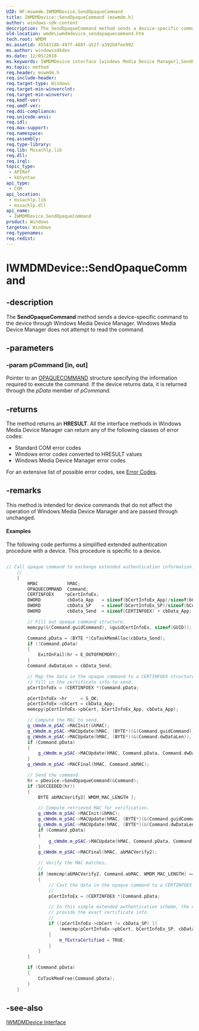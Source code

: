 ```yaml
---
UID: NF:mswmdm.IWMDMDevice.SendOpaqueCommand
title: IWMDMDevice::SendOpaqueCommand (mswmdm.h)
author: windows-sdk-content
description: The SendOpaqueCommand method sends a device-specific command to the device through Windows Media Device Manager. Windows Media Device Manager does not attempt to read the command.
old-location: wmdm\iwmdmdevice_sendopaquecommand.htm
tech.root: WMDM
ms.assetid: 4554318b-497f-488f-a52f-a392b8fee992
ms.author: windowssdkdev
ms.date: 12/05/2018
ms.keywords: IWMDMDevice interface [windows Media Device Manager],SendOpaqueCommand method, IWMDMDevice.SendOpaqueCommand, IWMDMDevice::SendOpaqueCommand, IWMDMDeviceSendOpaqueCommand, SendOpaqueCommand, SendOpaqueCommand method [windows Media Device Manager], SendOpaqueCommand method [windows Media Device Manager],IWMDMDevice interface, mswmdm/IWMDMDevice::SendOpaqueCommand, wmdm.iwmdmdevice_sendopaquecommand
ms.topic: method
req.header: mswmdm.h
req.include-header: 
req.target-type: Windows
req.target-min-winverclnt: 
req.target-min-winversvr: 
req.kmdf-ver: 
req.umdf-ver: 
req.ddi-compliance: 
req.unicode-ansi: 
req.idl: 
req.max-support: 
req.namespace: 
req.assembly: 
req.type-library: 
req.lib: Mssachlp.lib
req.dll: 
req.irql: 
topic_type:
 - APIRef
 - kbSyntax
api_type:
 - COM
api_location:
 - mssachlp.lib
 - mssachlp.dll
api_name:
 - IWMDMDevice.SendOpaqueCommand
product: Windows
targetos: Windows
req.typenames: 
req.redist: 
---
```


# IWMDMDevice::SendOpaqueCommand


## -description



The <b>SendOpaqueCommand</b> method sends a device-specific command to the device through Windows Media Device Manager. Windows Media Device Manager does not attempt to read the command.




## -parameters




### -param pCommand [in, out]

Pointer to an <a href="https://msdn.microsoft.com/5b39cf07-2816-4615-a754-e3f0c57bf4ce">OPAQUECOMMAND</a> structure specifying the information required to execute the command. If the device returns data, it is returned through the <i>pData</i> member of <i>pCommand</i>.


## -returns



The method returns an <b>HRESULT</b>. All the interface methods in Windows Media Device Manager can return any of the following classes of error codes:

<ul>
<li>Standard COM error codes </li>
<li>Windows error codes converted to HRESULT values </li>
<li>Windows Media Device Manager error codes </li>
</ul>
For an extensive list of possible error codes, see <a href="https://msdn.microsoft.com/37e4ad70-afe9-40d6-8c4b-e5fcaa8db4ad">Error Codes</a>.




## -remarks



This method is intended for device commands that do not affect the operation of Windows Media Device Manager and are passed through unchanged.


#### Examples

The following code performs a simplified extended authentication procedure with a device. This procedure is specific to a device.


```cpp

// Call opaque command to exchange extended authentication information.
    //
    {
        HMAC           hMAC;
        OPAQUECOMMAND  Command;
        CERTINFOEX    *pCertInfoEx;
        DWORD          cbData_App   = sizeof(bCertInfoEx_App)/sizeof(bCertInfoEx_App[0]);
        DWORD          cbData_SP    = sizeof(bCertInfoEx_SP)/sizeof(bCertInfoEx_SP[0]);
        DWORD          cbData_Send  = sizeof(CERTINFOEX) + cbData_App;

        // Fill out opaque command structure.
        memcpy(&(Command.guidCommand), &guidCertInfoEx, sizeof(GUID));

        Command.pData = (BYTE *)CoTaskMemAlloc(cbData_Send);
        if (!Command.pData)
        {
            ExitOnFail(hr = E_OUTOFMEMORY);
        }
        Command.dwDataLen = cbData_Send;

        // Map the data in the opaque command to a CERTINFOEX structure, and
        // fill in the certificate info to send.
        pCertInfoEx = (CERTINFOEX *)Command.pData;

        pCertInfoEx->hr     = S_OK;
        pCertInfoEx->cbCert = cbData_App;
        memcpy(pCertInfoEx->pbCert, bCertInfoEx_App, cbData_App);

        // Compute the MAC to send.
        g_cWmdm.m_pSAC->MACInit(&hMAC);
        g_cWmdm.m_pSAC->MACUpdate(hMAC, (BYTE*)(&(Command.guidCommand)), sizeof(GUID));
        g_cWmdm.m_pSAC->MACUpdate(hMAC, (BYTE*)(&(Command.dwDataLen)), sizeof(Command.dwDataLen));
        if (Command.pData)
        {
            g_cWmdm.m_pSAC->MACUpdate(hMAC, Command.pData, Command.dwDataLen);
        }
        g_cWmdm.m_pSAC->MACFinal(hMAC, Command.abMAC);

        // Send the command.
        hr = pDevice->SendOpaqueCommand(&Command);
        if (SUCCEEDED(hr))
        {
            BYTE abMACVerify2[ WMDM_MAC_LENGTH ];

            // Compute retrieved MAC for verification.
            g_cWmdm.m_pSAC->MACInit(&hMAC);
            g_cWmdm.m_pSAC->MACUpdate(hMAC, (BYTE*)(&(Command.guidCommand)), sizeof(GUID));
            g_cWmdm.m_pSAC->MACUpdate(hMAC, (BYTE*)(&(Command.dwDataLen)), sizeof(Command.dwDataLen));
            if (Command.pData)
            {
                g_cWmdm.m_pSAC->MACUpdate(hMAC, Command.pData, Command.dwDataLen);
            }
            g_cWmdm.m_pSAC->MACFinal(hMAC, abMACVerify2);

            // Verify the MAC matches.
            //
            if (memcmp(abMACVerify2, Command.abMAC, WMDM_MAC_LENGTH) == 0)
            {
                // Cast the data in the opaque command to a CERTINFOEX structure.
                //
                pCertInfoEx = (CERTINFOEX *)Command.pData;

                // In this simple extended authentication scheme, the callee must
                // provide the exact certificate info.
                //
                if ((pCertInfoEx->cbCert != cbData_SP) ||
                    (memcmp(pCertInfoEx->pbCert, bCertInfoEx_SP, cbData_SP) == 0))
                {
                    m_fExtraCertified = TRUE;
                }
            }
        }

        if (Command.pData)
        {
            CoTaskMemFree(Command.pData);
        }
    }

```





## -see-also




<a href="https://msdn.microsoft.com/44212da9-a38a-4ed5-86af-cf60b40bb54d">IWMDMDevice Interface</a>
 

 

